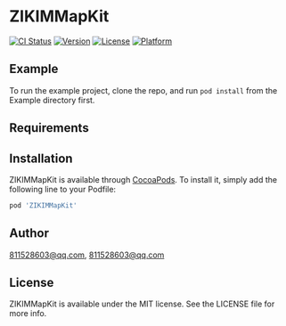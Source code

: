 # ZIKIMMapKit

[![CI Status](http://img.shields.io/travis/811528603@qq.com/ZIKIMMapKit.svg?style=flat)](https://travis-ci.org/811528603@qq.com/ZIKIMMapKit)
[![Version](https://img.shields.io/cocoapods/v/ZIKIMMapKit.svg?style=flat)](http://cocoapods.org/pods/ZIKIMMapKit)
[![License](https://img.shields.io/cocoapods/l/ZIKIMMapKit.svg?style=flat)](http://cocoapods.org/pods/ZIKIMMapKit)
[![Platform](https://img.shields.io/cocoapods/p/ZIKIMMapKit.svg?style=flat)](http://cocoapods.org/pods/ZIKIMMapKit)

## Example

To run the example project, clone the repo, and run `pod install` from the Example directory first.

## Requirements

## Installation

ZIKIMMapKit is available through [CocoaPods](http://cocoapods.org). To install
it, simply add the following line to your Podfile:

```ruby
pod 'ZIKIMMapKit'
```

## Author

811528603@qq.com, 811528603@qq.com

## License

ZIKIMMapKit is available under the MIT license. See the LICENSE file for more info.

